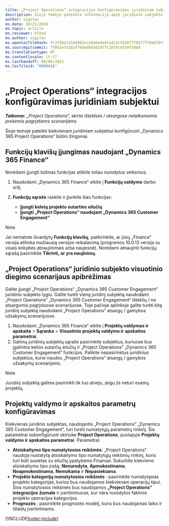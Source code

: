 ```yaml
---
title: „Project Operations“ integracijos konfigūravimas juridiniam subjektui
description: Šioje temoje pateikta informacija apie juridinio subjekto integracijos nustatymą naudojant „Project Operations“.
author: sigitac
ms.date: 10/21/2020
ms.topic: article
ms.reviewer: kfend
ms.author: sigitac
ms.openlocfilehash: fc3f5be1318d482ece9a6e9e4fadc3cf628ff79577776e679f32cef7c0b2fc8f
ms.sourcegitcommit: 7f8d1e7a16af769adb43d1877c28fdce53975db8
ms.translationtype: HT
ms.contentlocale: lt-LT
ms.lasthandoff: 08/06/2021
ms.locfileid: "6999416"
---
```

# <a name="configure-project-operations-integration-per-legal-entity"></a>„Project Operations“ integracijos konfigūravimas juridiniam subjektui 

_**Taikoma:** „Project Operations“, skirta ištekliais / atsargose nelaikomomis prekėmis pagrįstiems scenarijams_

Šioje temoje pateikti kiekvienam juridiniam subjektui konfigūruoti „Dynamics 365 Project Operations“ būtini žingsniai.

## <a name="enable-feature-keys-in-dynamics-365-finance"></a>Funkcijų klavišų įjungimas naudojant „Dynamics 365 Finance“

Norėdami įjungti būtinas funkcijas atlikite toliau nurodytus veiksmus.

1. Naudodami „Dynamics 365 Finance“ eikite į **Funkcijų valdymo** darbo sritį.
2. **Funkcijų sąraše** raskite ir įjunkite šias funkcijas:
  
    - **Įjungti keletą projekto sutarties eilučių**
    - **Įjungti „Project Operations“ naudojant „Dynamics 365 Customer Engagement“**

> [!NOTE]
> Jei nematote išvardytų **Funkcijų klavišų**, patikrinkite, ar jūsų „Finance“ versija atitinka mažiausią versijos reikalavimą (programos 10.0.13 versija su visais kokybės atnaujinimais arba naujesnė). Norėdami atnaujinti funkcijų sąrašą pasirinkite **Tikrinti, ar yra naujinimų**.

## <a name="define-the-project-operations-deployment-scenario-for-a-legal-entity"></a>„Project Operations“ juridinio subjekto visuotinio diegimo scenarijaus apibrėžimas

Galite įjungti „Project Operations“ „Dynamics 365 Customer Engagement“ juridinio subjekto lygiu. Galite turėti vieną juridinį subjektą naudodami „Project Operations“ „Dynamics 365 Customer Engagement“ išteklių / ne atsargomis pagrįstuose scenarijuose. Toje pačioje aplinkoje galite turėti kitą juridinį subjektą naudodami „Project Operations“ atsargų / gamybos užsakymų scenarijuose.

1. Naudodami „Dynamics 365 Finance“ eikite į **Projektų valdymas ir apskaita** > **Sąranka** > **Visuotinio projektų valdymo ir apskaitos parametrai**.
2. Galimų juridinių subjektų sąraše pasirinkite subjektus, kuriuose bus įgalintos kelios sutarčių eilučių ir „Project Operations“ „Dynamics 365 Customer Engagement“ funkcijos. Palikite nepasirinktus juridinius subjektus, kurie naudos „Project Operations“ atsargų / gamybos užsakymų scenarijams.

> [!NOTE]
> Juridinį subjektą galima pasirinkti tik tuo atveju, jeigu jis neturi esamų projektų.

## <a name="configure-project-management-and-accounting-parameters"></a>Projektų valdymo ir apskaitos parametrų konfigūravimas

Kiekvienas juridinis subjektas, naudojantis „Project Operations“ „Dynamics 365 Customer Engagement“, turi turėti numatytųjų parametrų rinkinį. Šie parametrai sukonfigūruoti skirtuke **Project Operations**, puslapyje **Projektų valdymo ir apskaitos parametrai**. Parametrai:

  - **Atsiskaitymo tipo numatytosios reikšmės**: „Project Operations“ naudoja nustatytą atsiskaitymo tipo numatytųjų reikšmių rinkinį, kuris turi būti susietas su eilučių ypatybėms Finansai. Sukurkite kiekvieno atsiskaitymo tipo įrašą: **Nenurodyta**, **Apmokestinama**, **Neapmokestinama**, **Nemokama** ir **Nepasiekiama**.
  - **Projekto kategorijų numatytosios reikšmės** : pasirinkite numatytąsias projekto kategorijas, kurios bus naudojamos kiekvienam operacijų tipui. Šios numatytosios reikšmės bus naudojamos **„Project Operations“ integracijos žurnale** ir įvertinimuose, kur nėra nurodytos faktinio projekto operacijos kategorijos.
  - **Prognozės** : pasirinkite prognozės modelį, kuris bus naudojamas laiko ir išlaidų įvertinimams.


[!INCLUDE[footer-include](../includes/footer-banner.md)]